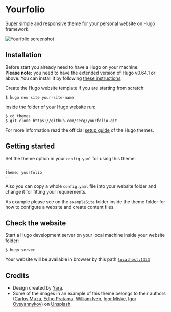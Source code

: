 # Yourfolio
Super simple and responsive theme for your personal website on Hugo framework.

![Yourfolio screenshot](https://bit.ly/2LhW4Xo)

## Installation
Before start you already need to have a Hugo on your machine.  
**Please note:** you need to have the extended version of Hugo v0.64.1 or above.
You can install it by following [these instructions](https://gohugo.io/getting-started/installing/).

Create the Hugo website template if you are starting from scratch:

```
$ hugo new site your-site-name
```

Inside the folder of your Hugo website run:

```
$ cd themes
$ git clone https://github.com/serg/yourfolio.git
```

For more information read the official [setup guide](https://gohugo.io/themes/installing-and-using-themes/) of the Hugo themes.

## Getting started
Set the theme option in your `config.yaml` for using this theme:
```
...
theme: yourfolio
...
```
Also you can copy a whole `config.yaml` file into your website folder and change it for fitting your requirements.

As example please see on the `exampleSite` folder inside the theme folder for how to configure a website and create content files.

## Check the website
Start a Hugo development server on your local machine inside your website folder:
```
$ hugo server
```
Your website will be available in browser by this path [`localhost:1313`](http://localhost:1313/)

## Credits
- Design created by [Yara](https://yaravelichko.com).
- Some of the images in an example of this theme belongs to their authors ([Carlos Muza](https://unsplash.com/@kmuza), [Edho Pratama](https://unsplash.com/@edhoradic), [
William Iven](https://unsplash.com/@firmbee), [Igor Miske](https://unsplash.com/@igormiske), [Igor Ovsyannykov](https://unsplash.com/@igorovsyannykov)) on [Unsplash](https://unsplash.com).
